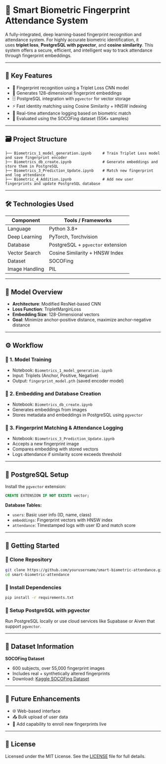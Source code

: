# 🔐 Smart Biometric Fingerprint Attendance System

A fully-integrated, deep learning-based fingerprint recognition and attendance system. For highly accurate biometric identification, it uses **triplet loss**, **PostgreSQL with pgvector**, and **cosine similarity**. This system offers a secure, efficient, and intelligent way to track attendance through fingerprint embeddings.

---

## 📌 Key Features

* 🧠 Fingerprint recognition using a Triplet Loss CNN model
* 📏 Generates 128-dimensional fingerprint embeddings
* 🗄️ PostgreSQL integration with `pgvector` for vector storage
* ⚡ Fast identity matching using Cosine Similarity + HNSW indexing
* 🧾 Real-time attendance logging based on biometric match
* 🧪 Evaluated using the SOCOFing dataset (55K+ samples)

---

## 🗃️ Project Structure

```
├── Biometrics_1_model_generation.ipynb     # Train Triplet Loss model and save fingerprint encoder
├── Biometrics_db_create.ipynb              # Generate embeddings and store them in PostgreSQL
├── Biometrics_3_Prediction_Update.ipynb    # Match new fingerprint and log attendance
├── Biometric_4_Addition.ipynb              # Add new user fingerprints and update PostgreSQL database
```

---

## 🛠️ Technologies Used

| Component      | Tools / Frameworks                |
| -------------- | --------------------------------- |
| Language       | Python 3.8+                       |
| Deep Learning  | PyTorch, Torchvision              |
| Database       | PostgreSQL + `pgvector` extension |
| Vector Search  | Cosine Similarity + HNSW Index    |
| Dataset        | SOCOFing                          |
| Image Handling | PIL                       |

---

## 🧠 Model Overview

* **Architecture**: Modified ResNet-based CNN
* **Loss Function**: TripletMarginLoss
* **Embedding Size**: 128-Dimensional vectors
* **Goal**: Minimize anchor-positive distance, maximize anchor-negative distance

---

## ⚙️ Workflow

### 🔹 1. Model Training

* Notebook: `Biometrics_1_model_generation.ipynb`
* Input: Triplets (Anchor, Positive, Negative)
* Output: `fingerprint_model.pth` (saved encoder model)

### 🔹 2. Embedding and Database Creation

* Notebook: `Biometrics_db_create.ipynb`
* Generates embeddings from images
* Stores metadata and embeddings in PostgreSQL using `pgvector`

### 🔹 3. Fingerprint Matching & Attendance Logging

* Notebook: `Biometrics_3_Prediction_Update.ipynb`
* Accepts a new fingerprint image
* Compares embedding with stored vectors
* Logs attendance if similarity score exceeds threshold

---

## 🧾 PostgreSQL Setup

Install the `pgvector` extension:

```sql
CREATE EXTENSION IF NOT EXISTS vector;
```

**Database Tables:**

* `users`: Basic user info (ID, name, class)
* `embeddings`: Fingerprint vectors with HNSW index
* `attendance`: Timestamped logs with user ID and match score

---

## 🚀 Getting Started

### 🔸 Clone Repository

```bash
git clone https://github.com/yourusername/smart-biometric-attendance.git
cd smart-biometric-attendance
```

### 🔸 Install Dependencies

```bash
pip install -r requirements.txt
```

### 🔸 Setup PostgreSQL with pgvector

Run PostgreSQL locally or use cloud services like Supabase or Aiven that support `pgvector`.

---

## 📁 Dataset Information

**SOCOFing Dataset**

* 600 subjects, over 55,000 fingerprint images
* Includes real + synthetically altered fingerprints
* Download: [Kaggle SOCOFing Dataset](https://www.kaggle.com/datasets/ruizgara/socofing)

---

## 🔮 Future Enhancements

* 🌐 Web-based interface
* 📤 Bulk upload of user data 
* 🧩 Add capability to enroll new fingerprints live

---


## 📜 License

Licensed under the MIT License. See the [LICENSE](LICENSE) file for full details.
